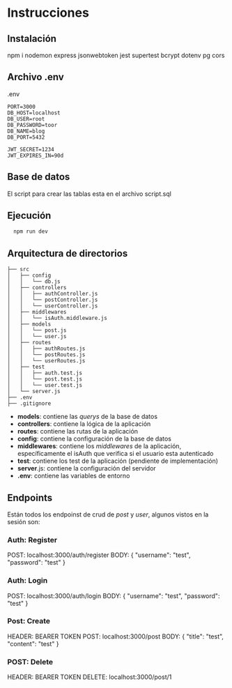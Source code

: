 # Instrucciones

## Instalación

npm i nodemon express jsonwebtoken jest supertest bcrypt dotenv pg cors

## Archivo .env

.env

```
PORT=3000
DB_HOST=localhost
DB_USER=root
DB_PASSWORD=toor
DB_NAME=blog
DB_PORT=5432

JWT_SECRET=1234
JWT_EXPIRES_IN=90d
```

## Base de datos

El script para crear las tablas esta en el archivo script.sql

## Ejecución

```bash
  npm run dev
```

## Arquitectura de directorios

```
├── src
│   ├── config
│   │   └── db.js
│   ├── controllers
│   │   ├── authController.js
│   │   └── postController.js
│   │   └── userController.js
│   ├── middlewares
│   │   └── isAuth.middleware.js
│   ├── models
│   │   └── post.js
│   │   └── user.js
│   ├── routes
│   │   ├── authRoutes.js
│   │   └── postRoutes.js
│   │   └── userRoutes.js
│   ├── test
│   │   ├── auth.test.js
│   │   └── post.test.js
│   │   └── user.test.js
│   └── server.js
├── .env
├── .gitignore
```

- **models**: contiene las _querys_ de la base de datos
- **controllers**: contiene la lógica de la aplicación
- **routes**: contiene las rutas de la aplicación
- **config**: contiene la configuración de la base de datos
- **middlewares**: contiene los _middlewares_ de la aplicación, específicamente el isAuth que verifica si el usuario esta autenticado
- **test**: contiene los test de la aplicación (pendiente de implementación)
- **server**.js: contiene la configuración del servidor
- **.env**: contiene las variables de entorno

## Endpoints

Están todos los endpoinst de crud de _post_ y _user_, algunos vistos en la sesión son:

### Auth: Register

POST: localhost:3000/auth/register
BODY: {
"username": "test",
"password": "test"
}

### Auth: Login

POST: localhost:3000/auth/login
BODY: {
"username": "test",
"password": "test"
}

### Post: Create

HEADER: BEARER TOKEN
POST: localhost:3000/post
BODY: {
"title": "test",
"content": "test"
}

### POST: Delete

HEADER: BEARER TOKEN
DELETE: localhost:3000/post/1
